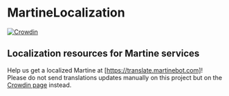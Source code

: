 # MartineLocalization

[![Crowdin](https://badges.crowdin.net/martinebot/localized.svg)](https://translate.martinebot.com)

## Localization resources for Martine services

Help us get a localized Martine at [https://translate.martinebot.com]!  
Please do not send translations updates manually on this project but on the [Crowdin page](https://translate.martinebot.com) instead.
